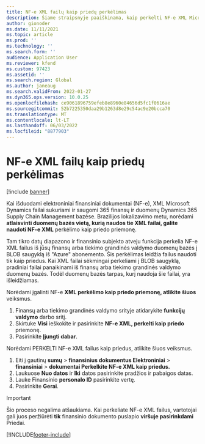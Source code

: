 ```yaml
---
title: NF-e XML failų kaip priedų perkėlimas
description: Šiame straipsnyje paaiškinama, kaip perkelti NF-e XML Microsoft Dynamics failus iš savo 365 finansų ar duomenų Dynamics 365 Supply Chain Management bazės ir padaryti juos prieinamus kaip priedus.
author: gionoder
ms.date: 11/11/2021
ms.topic: article
ms.prod: ''
ms.technology: ''
ms.search.form: ''
audience: Application User
ms.reviewer: kfend
ms.custom: 97423
ms.assetid: ''
ms.search.region: Global
ms.author: janeaug
ms.search.validFrom: 2022-01-27
ms.dyn365.ops.version: 10.0.25
ms.openlocfilehash: ce9061896759efeb8e8960e84656d5fc1f0616ae
ms.sourcegitcommit: 52b7225350daa29b1263d8e29c54ac9e20bcca70
ms.translationtype: MT
ms.contentlocale: lt-LT
ms.lasthandoff: 06/03/2022
ms.locfileid: "8877903"
---
```

# <a name="move-nf-e-xml-files-as-attachments"></a>NF-e XML failų kaip priedų perkėlimas

[!include [banner](../includes/banner.md)] 


Kai išduodami elektroniniai finansiniai dokumentai (NF-e), XML Microsoft Dynamics failai sukuriami ir saugomi 365 finansų ir duomenų Dynamics 365 Supply Chain Management bazėse. Brazilijos lokalizavimo metu, norėdami **atlaisvinti duomenų bazės vietą, kurią naudos tie XML failai, galite naudoti NF-e XML** perkėlimo kaip priedo priemonę.

Tam tikro datų diapazono ir finansinio subjekto atveju funkcija perkelia NF-e XML failus iš jūsų finansų arba tiekimo grandinės valdymo duomenų bazės į BLOB saugyklą iš "Azure" abonemento. Šis perkėlimas leidžia failus naudoti tik kaip priedus. Kai XML failai sėkmingai perkeliami į BLOB saugyklą, pradiniai failai panaikinami iš finansų arba tiekimo grandinės valdymo duomenų bazės. Todėl duomenų bazės tarpas, kurį naudoja šie failai, yra išleidžiamas.

Norėdami įgalinti NF-e **XML perkėlimo kaip priedo priemonę, atlikite šiuos** veiksmus.

1. Finansų arba tiekimo grandinės valdymo srityje atidarykite **funkcijų valdymo** darbo sritį.
2. Skirtuke **Visi** ieškokite ir pasirinkite **NF-e XML, perkelti kaip priedo** priemonę.
3. Pasirinkite **Įjungti dabar**.

Norėdami PERKELTI NF-e XML failus kaip priedus, atlikite šiuos veiksmus.

1. Eiti į gautinų **sumų** \> **finansinius dokumentus Elektroniniai** \> **finansiniai** \> **dokumentai Perkelkite NF-e XML kaip priedus.**
2. Laukuose **Nuo datos** ir **Iki** datos pasirinkite pradžios ir pabaigos datas.
3. Lauke Finansinio **personalo ID** pasirinkite vertę.
4. Pasirinkite **Gerai**.

> [!IMPORTANT]
> Šio proceso negalima atšaukiama. Kai perkeliate NF-e XML failus, vartotojai gali juos peržiūrėti **tik** finansinio dokumento puslapio **viršuje pasirinkdami** Priedai.

[!INCLUDE[footer-include](../../includes/footer-banner.md)]
